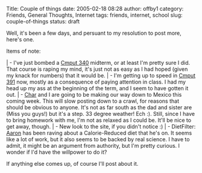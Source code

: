 Title: Couple of things
date: 2005-02-18 08:28
author: offby1
category: Friends, General Thoughts, Internet
tags: friends, internet, school
slug: couple-of-things
status: draft

Well, it's been a few days, and persuant to my resolution to post more, here's one.

Items of note:

| - I've just bombed a [Cmput 340](http://www.cs.ualberta.ca/courses/Cmput340.php) midterm, or at least I'm pretty sure I did. That course is raping my mind, it's just not as easy as I had hoped (given my knack for numbers) that it would be.
| - I'm getting up to speed in [Cmput 391](http://www.cs.ualberta.ca/courses/Cmput391.php) now, mostly as a consequence of paying attention in class. I had my head up my ass at the beginning of the term, and I seem to have gotten it out.
| - [Char](<http://xraystar.livejournal.com>) and I are going to be making our way down to Mexico this coming week. This will slow posting down to a crawl, for reasons that should be obvious to anyone. It's not as far south as the dad and sister are (Miss you guys!) but it's a step. 33 degree weather! Ech :). Still, since I have to bring homework with me, I'm not as relaxed as I could be. It'll be nice to get away, though.
| - New look to the site, if you didn't notice :)
| - DietFilter: [Aaron](<http://www.spaz.ca/>) has been raving about a Calorie-Reduced diet that he's on. It seems like a lot of work, but it also seems to be backed by real science. I have to admit, it might be an argument from authority, but I'm pretty curious. I wonder if I'd have the willpower to do it?

If anything else comes up, of course I'll post about it.
